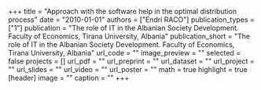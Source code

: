 +++
title = "Approach with the software help in the optimal distribution process"
date = "2010-01-01"
authors = ["Endri RACO"]
publication_types = ["1"]
publication = "The role of IT in the Albanian Society Development.  Faculty of Economics, Tirana University, Albania"
publication_short = "The role of IT in the Albanian Society Development.  Faculty of Economics, Tirana University, Albania"
url_code = ""
image_preview = ""
selected = false
projects = []
url_pdf = ""
url_preprint = ""
url_dataset = ""
url_project = ""
url_slides = ""
url_video = ""
url_poster = ""
math = true
highlight = true
[header]
image = ""
caption = ""
+++
